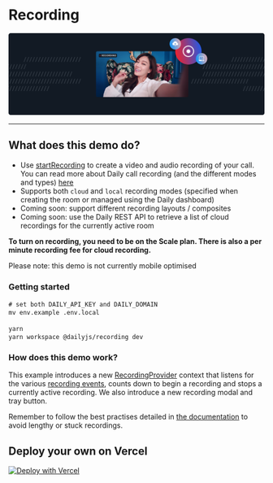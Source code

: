 # Recording

![Recording](./image.png)

---

## What does this demo do?

- Use [startRecording](https://docs.daily.co/reference#%EF%B8%8F-startrecording) to create a video and audio recording of your call. You can read more about Daily call recording (and the different modes and types) [here](https://docs.daily.co/reference#recordings)
- Supports both `cloud` and `local` recording modes (specified when creating the room or managed using the Daily dashboard)
- Coming soon: support different recording layouts / composites
- Coming soon: use the Daily REST API to retrieve a list of cloud recordings for the currently active room

**To turn on recording, you need to be on the Scale plan. There is also a per minute recording fee for cloud recording.**

Please note: this demo is not currently mobile optimised

### Getting started

```
# set both DAILY_API_KEY and DAILY_DOMAIN
mv env.example .env.local

yarn
yarn workspace @dailyjs/recording dev
```

### How does this demo work?

This example introduces a new [RecordingProvider](./contexts/RecordingProvider.js) context that listens for the various [recording events](https://docs.daily.co/reference#recording-started), counts down to begin a recording and stops a currently active recording. We also introduce a new recording modal and tray button.

Remember to follow the best practises detailed in [the documentation](https://docs.daily.co/reference#recordings) to avoid lengthy or stuck recordings.

## Deploy your own on Vercel

[![Deploy with Vercel](https://vercel.com/button)](https://vercel.com/new/daily-co/clone-flow?repository-url=https%3A%2F%2Fgithub.com%2Fdaily-demos%2Fexamples.git&env=DAILY_DOMAIN%2CDAILY_API_KEY&envDescription=Your%20Daily%20domain%20and%20API%20key%20can%20be%20found%20on%20your%20account%20dashboard&envLink=https%3A%2F%2Fdashboard.daily.co&project-name=daily-examples&repo-name=daily-examples)

